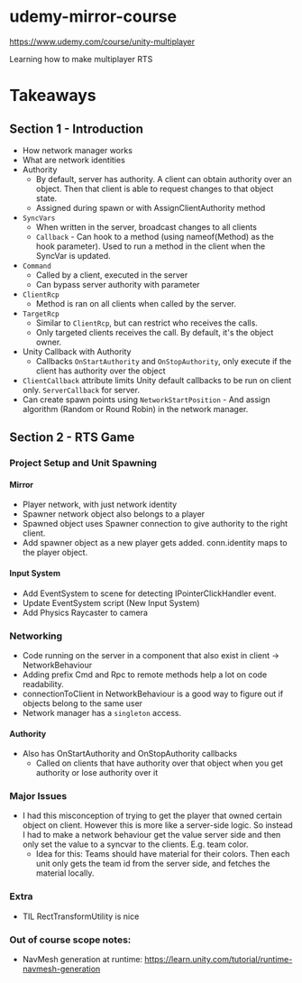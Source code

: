 # udemy-mirror-course
https://www.udemy.com/course/unity-multiplayer

Learning how to make multiplayer RTS

# Takeaways

## Section 1 - Introduction

- How network manager works
- What are network identities
- Authority
  - By default, server has authority. A client can obtain authority over an object. Then that client is able to request changes to that object state.
  - Assigned during spawn or with AssignClientAuthority method
- `SyncVars`
  - When written in the server, broadcast changes to all clients
  - `Callback` - Can hook to a method (using nameof(Method) as the hook parameter). Used to run a method in the client when the SyncVar is updated.
- `Command`
  - Called by a client, executed in the server
  - Can bypass server authority with parameter
- `ClientRcp`
  - Method is ran on all clients when called by the server.
- `TargetRcp`
  - Similar to `ClientRcp`, but can restrict who receives the calls.
  - Only targeted clients receives the call. By default, it's the object owner.
- Unity Callback with Authority
  - Callbacks `OnStartAuthority` and `OnStopAuthority`, only execute if the client has authority over the object
- `ClientCallback` attribute limits Unity default callbacks to be run on client only. `ServerCallback` for server.
- Can create spawn points using `NetworkStartPosition` - And assign algorithm (Random or Round Robin) in the network manager.

## Section 2 - RTS Game

### Project Setup and Unit Spawning

#### Mirror
- Player network, with just network identity
- Spawner network object also belongs to a player
- Spawned object uses Spawner connection to give authority to the right client.
- Add spawner object as a new player gets added. conn.identity maps to the player object.

#### Input System
- Add EventSystem to scene for detecting IPointerClickHandler event.
- Update EventSystem script (New Input System)
- Add Physics Raycaster to camera

### Networking

- Code running on the server in a component that also exist in client -> NetworkBehaviour
- Adding prefix Cmd and Rpc to remote methods help a lot on code readability.
- connectionToClient in NetworkBehaviour is a good way to figure out if objects belong to the same user
- Network manager has a `singleton` access.

#### Authority

- Also has OnStartAuthority and OnStopAuthority callbacks
  - Called on clients that have authority over that object when you get authority or lose authority over it

### Major Issues

- I had this misconception of trying to get the player that owned certain object on client. However this is more like a server-side logic. So instead I had to make a network behaviour get the value server side and then only set the value to a syncvar to the clients. E.g. team color.
  - Idea for this: Teams should have material for their colors. Then each unit only gets the team id from the server side, and fetches the material locally.

### Extra

- TIL RectTransformUtility is nice

### Out of course scope notes:

- NavMesh generation at runtime: https://learn.unity.com/tutorial/runtime-navmesh-generation



